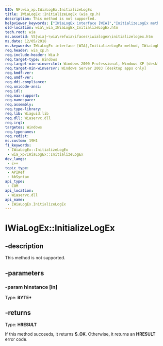 ```yaml
---
UID: NF:wia_xp.IWiaLogEx.InitializeLogEx
title: IWiaLogEx::InitializeLogEx (wia_xp.h)
description: This method is not supported.
helpviewer_keywords: ["IWiaLogEx interface [WIA]","InitializeLogEx method","IWiaLogEx.InitializeLogEx","IWiaLogEx::InitializeLogEx","InitializeLogEx","InitializeLogEx method [WIA]","InitializeLogEx method [WIA]","IWiaLogEx interface","_wia_IWiaLogEx_InitializeLogEx","wia._wia_IWiaLogEx_InitializeLogEx","wia_xp/IWiaLogEx::InitializeLogEx"]
old-location: wia\_wia_IWiaLogEx_InitializeLogEx.htm
tech.root: wia
ms.assetid: VS|wia|~\wia\refwia\ifaces\iwialogex\initializelogex.htm
ms.date: 12/05/2018
ms.keywords: IWiaLogEx interface [WIA],InitializeLogEx method, IWiaLogEx.InitializeLogEx, IWiaLogEx::InitializeLogEx, InitializeLogEx, InitializeLogEx method [WIA], InitializeLogEx method [WIA],IWiaLogEx interface, _wia_IWiaLogEx_InitializeLogEx, wia._wia_IWiaLogEx_InitializeLogEx, wia_xp/IWiaLogEx::InitializeLogEx
req.header: wia_xp.h
req.include-header: Wia.h
req.target-type: Windows
req.target-min-winverclnt: Windows 2000 Professional, Windows XP [desktop apps only]
req.target-min-winversvr: Windows Server 2003 [desktop apps only]
req.kmdf-ver: 
req.umdf-ver: 
req.ddi-compliance: 
req.unicode-ansi: 
req.idl: 
req.max-support: 
req.namespace: 
req.assembly: 
req.type-library: 
req.lib: Wiaguid.lib
req.dll: Wiaservc.dll
req.irql: 
targetos: Windows
req.typenames: 
req.redist: 
ms.custom: 19H1
f1_keywords:
 - IWiaLogEx::InitializeLogEx
 - wia_xp/IWiaLogEx::InitializeLogEx
dev_langs:
 - c++
topic_type:
 - APIRef
 - kbSyntax
api_type:
 - COM
api_location:
 - Wiaservc.dll
api_name:
 - IWiaLogEx.InitializeLogEx
---
```


# IWiaLogEx::InitializeLogEx


## -description

This method is not supported.

## -parameters

### -param hInstance [in]

Type: <b>BYTE*</b>

## -returns

Type: <b>HRESULT</b>

If this method succeeds, it returns <b>S_OK</b>. Otherwise, it returns an <b>HRESULT</b> error code.

